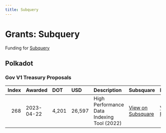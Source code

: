 ```yaml
---
title: Subquery
---
```

# Grants: Subquery

Funding for [Subquery](/data/apis/subquery)

## Polkadot
### Gov V1 Treasury Proposals


|   Index | Awarded    | DOT   | USD    | Description                                | Subsquare                                                                | Polkassembly                                                          |
|--------:|:-----------|:------|:-------|:-------------------------------------------|:-------------------------------------------------------------------------|:----------------------------------------------------------------------|
|     268 | 2023-04-22 | 4,201 | 26,597 | High Performance Data Indexing Tool (2022) | [View on Subsquare](https://polkadot.subsquare.io/treasury/proposal/268) | [View on Polkassembly](https://polkadot.polkassembly.io/treasury/268) |